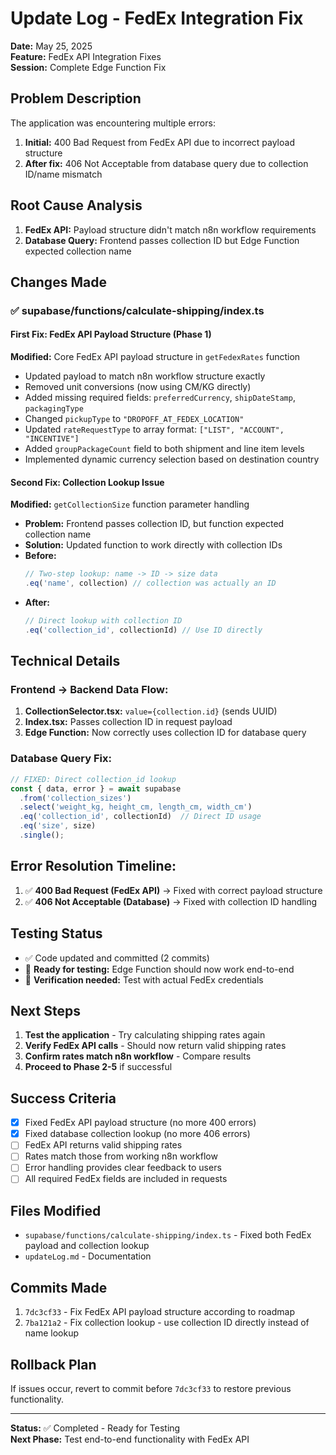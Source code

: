 # Update Log - FedEx Integration Fix

**Date:** May 25, 2025  
**Feature:** FedEx API Integration Fixes  
**Session:** Complete Edge Function Fix

## Problem Description
The application was encountering multiple errors:
1. **Initial:** 400 Bad Request from FedEx API due to incorrect payload structure
2. **After fix:** 406 Not Acceptable from database query due to collection ID/name mismatch

## Root Cause Analysis
1. **FedEx API:** Payload structure didn't match n8n workflow requirements
2. **Database Query:** Frontend passes collection ID but Edge Function expected collection name

## Changes Made

### ✅ supabase/functions/calculate-shipping/index.ts

#### **First Fix:** FedEx API Payload Structure (Phase 1)
**Modified:** Core FedEx API payload structure in `getFedexRates` function
- Updated payload to match n8n workflow structure exactly
- Removed unit conversions (now using CM/KG directly)
- Added missing required fields: `preferredCurrency`, `shipDateStamp`, `packagingType`
- Changed `pickupType` to `"DROPOFF_AT_FEDEX_LOCATION"`
- Updated `rateRequestType` to array format: `["LIST", "ACCOUNT", "INCENTIVE"]`
- Added `groupPackageCount` field to both shipment and line item levels
- Implemented dynamic currency selection based on destination country

#### **Second Fix:** Collection Lookup Issue
**Modified:** `getCollectionSize` function parameter handling
- **Problem:** Frontend passes collection ID, but function expected collection name
- **Solution:** Updated function to work directly with collection IDs
- **Before:** 
  ```javascript
  // Two-step lookup: name -> ID -> size data
  .eq('name', collection) // collection was actually an ID
  ```
- **After:**
  ```javascript
  // Direct lookup with collection ID
  .eq('collection_id', collectionId) // Use ID directly
  ```

## Technical Details

### Frontend → Backend Data Flow:
1. **CollectionSelector.tsx:** `value={collection.id}` (sends UUID)
2. **Index.tsx:** Passes collection ID in request payload
3. **Edge Function:** Now correctly uses collection ID for database query

### Database Query Fix:
```javascript
// FIXED: Direct collection_id lookup
const { data, error } = await supabase
  .from('collection_sizes')
  .select('weight_kg, height_cm, length_cm, width_cm')
  .eq('collection_id', collectionId)  // Direct ID usage
  .eq('size', size)
  .single();
```

## Error Resolution Timeline:
1. ✅ **400 Bad Request (FedEx API)** → Fixed with correct payload structure
2. ✅ **406 Not Acceptable (Database)** → Fixed with collection ID handling

## Testing Status
- ✅ Code updated and committed (2 commits)
- 🔄 **Ready for testing:** Edge Function should now work end-to-end
- 🔄 **Verification needed:** Test with actual FedEx credentials

## Next Steps
1. **Test the application** - Try calculating shipping rates again
2. **Verify FedEx API calls** - Should now return valid shipping rates
3. **Confirm rates match n8n workflow** - Compare results
4. **Proceed to Phase 2-5** if successful

## Success Criteria
- [x] Fixed FedEx API payload structure (no more 400 errors)
- [x] Fixed database collection lookup (no more 406 errors)
- [ ] FedEx API returns valid shipping rates 
- [ ] Rates match those from working n8n workflow
- [ ] Error handling provides clear feedback to users
- [ ] All required FedEx fields are included in requests

## Files Modified
- `supabase/functions/calculate-shipping/index.ts` - Fixed both FedEx payload and collection lookup
- `updateLog.md` - Documentation

## Commits Made
1. `7dc3cf33` - Fix FedEx API payload structure according to roadmap
2. `7ba121a2` - Fix collection lookup - use collection ID directly instead of name lookup

## Rollback Plan
If issues occur, revert to commit before `7dc3cf33` to restore previous functionality.

---
**Status:** ✅ Completed - Ready for Testing  
**Next Phase:** Test end-to-end functionality with FedEx API

